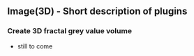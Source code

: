 ## Image(3D) - Short description of plugins

### Create 3D fractal grey value volume
- still to come
